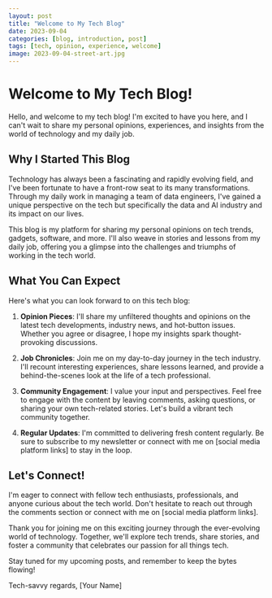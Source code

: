 ```yaml
---
layout: post
title: "Welcome to My Tech Blog"
date: 2023-09-04
categories: [blog, introduction, post]
tags: [tech, opinion, experience, welcome]
image: 2023-09-04-street-art.jpg
---
```


# Welcome to My Tech Blog!
Hello, and welcome to my tech blog! I'm excited to have you here, and I can't wait to share my personal opinions, experiences, and insights from the world of technology and my daily job.

## Why I Started This Blog

Technology has always been a fascinating and rapidly evolving field, and I've been fortunate to have a front-row seat to its many transformations. Through my daily work in managing a team of data engineers, I've gained a unique perspective on the tech but specifically the data and AI industry and its impact on our lives.

This blog is my platform for sharing my personal opinions on tech trends, gadgets, software, and more. I'll also weave in stories and lessons from my daily job, offering you a glimpse into the challenges and triumphs of working in the tech world.

## What You Can Expect

Here's what you can look forward to on this tech blog:

1. **Opinion Pieces**: I'll share my unfiltered thoughts and opinions on the latest tech developments, industry news, and hot-button issues. Whether you agree or disagree, I hope my insights spark thought-provoking discussions.

2. **Job Chronicles**: Join me on my day-to-day journey in the tech industry. I'll recount interesting experiences, share lessons learned, and provide a behind-the-scenes look at the life of a tech professional.

3. **Community Engagement**: I value your input and perspectives. Feel free to engage with the content by leaving comments, asking questions, or sharing your own tech-related stories. Let's build a vibrant tech community together.

4. **Regular Updates**: I'm committed to delivering fresh content regularly. Be sure to subscribe to my newsletter or connect with me on [social media platform links] to stay in the loop.

## Let's Connect!

I'm eager to connect with fellow tech enthusiasts, professionals, and anyone curious about the tech world. Don't hesitate to reach out through the comments section or connect with me on [social media platform links].

Thank you for joining me on this exciting journey through the ever-evolving world of technology. Together, we'll explore tech trends, share stories, and foster a community that celebrates our passion for all things tech.

Stay tuned for my upcoming posts, and remember to keep the bytes flowing!

Tech-savvy regards,
[Your Name]